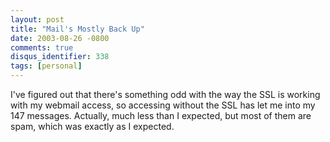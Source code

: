 ```yaml
---
layout: post
title: "Mail's Mostly Back Up"
date: 2003-08-26 -0800
comments: true
disqus_identifier: 338
tags: [personal]
---
```

I've figured out that there's something odd with the way the SSL is
working with my webmail access, so accessing without the SSL has let me
into my 147 messages. Actually, much less than I expected, but most of
them are spam, which was exactly as I expected.
